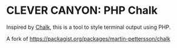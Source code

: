 # CLEVER CANYON: PHP Chalk

Inspired by [Chalk](https://github.com/chalk/chalk), this is a tool to style terminal output using PHP.

A fork of <https://packagist.org/packages/martin-pettersson/chalk>
